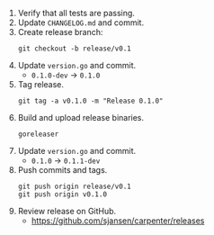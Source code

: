1) Verify that all tests are passing.
1) Update `CHANGELOG.md` and commit.
1) Create release branch:
    ```
    git checkout -b release/v0.1
    ```
1) Update `version.go` and commit.
    * `0.1.0-dev` -> `0.1.0`
1) Tag release.
    ```
    git tag -a v0.1.0 -m "Release 0.1.0"
    ```
1) Build and upload release binaries.
    ```
    goreleaser
    ```
1) Update `version.go` and commit.
    * `0.1.0` -> `0.1.1-dev`
1) Push commits and tags.
    ```
    git push origin release/v0.1
    git push origin v0.1.0
    ```
1) Review release on GitHub.
    * https://github.com/sjansen/carpenter/releases

